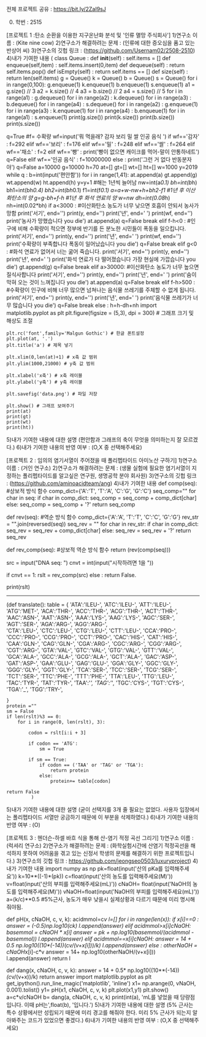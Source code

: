 전체 프로젝트 공유 : https://bit.ly/2ZaI9sJ

0. 학번 : 2515

[프로젝트 1 :탄소 순환을 이용한 지구온난화 분석 및 '인류 멸망 주식회사']
1)연구소 이름 : (Kite nine cow)
2)연구소가 해결하려는 문제 : (인류에 대한 증오심을 품고 있는 반상어 씨)
3)연구소의 깃헙 링크 : (https://github.com/Usernam02/2508-2510)
4)내가 기여한 내용
(
class Queue :
    def __init__(self) :
        self.items = []
    def enqueue(self,item) :
        self.items.insert(0,item) 
    def dequeue(self) :
        return self.items.pop()
    def isEmpty(self) :
        return self.items == []
    def size(self) :
        return len(self.items)
g = Queue()
k = Queue()
b = Queue()
s = Queue()
for i in range(0,100):
    g.enqueue(1)
    k.enqueue(1)
    b.enqueue(1)
    s.enqueue(1)
a1 = g.size() // 3
a2 = k.size() // 4
a3 = b.size() // 2
a4 = s.size() // 5
for i in range(a1) :
    g.dequeue()
for i in range(a2) :
    k.dequeue()
for i in range(a3) :
    b.dequeue()
for i in range(a4) :
    s.dequeue()
for i in range(a2) :
    g.enqueue(1)
for i in range(a3) :
    k.enqueue(1)
for i in range(a4) :
    b.enqueue(1)
for i in range(a1) :
    s.enqueue(1)
print(g.size())
print(k.size())
print(b.size())
print(s.size())



q=True                                       #f= 수확량
wf=input('뭐 먹을래? 감자 보리 밀 쌀 인공 음식     ')
if wf=='감자' :
    f=292
elif wf=='보리' :
    f=176
elif wf=='밀' :
    f=248
elif wf=='쌀' :
    f=264
elif wf=='채소' :
    f=2
elif wf=='빵' :
    print('빵이 없으면 캐이크를 먹어-말이 안통하네트')
    q=False
elif wf=='인공 음식' :
    f=10000000
else :
    print('그런 거 없다 반동분자야')
    q=False
a=10000
g=10000
h=70
at=[]
gt=[]
wt=[]
ht=[]
w=1000
y=2019
while q :
    b=int(input('편안함'))
    for i in range(1,41):
        at.append(a)
        gt.append(g)
        wt.append(w)
        ht.append(h)
        y=y+1                         #해는 1년씩 늘어남
        nw=int(a*0.1)
        bh=int(b*h)
        bh1=int(bh*0.4)
        bh2=int(bh*0.1)
        f1=int(f*0.1)
        a=a+w-nw+h+bh2-f1            #1년 후 이산화탄소의 양
        g=g-bh+f-h                   #1년 후 화석 연료의 양
        w=nw
        dh=int(0.08*h)
        nh=int(0.02*bh)
        if a<3000 :                     #이산화탄소 농도가 너무 낮으면 호흡이 안되서 농사가 망함
            print('서기', end='')
            print(y, end='')
            print('년', end=' ')
            print(wf, end='')
            print('농사가 망했습니다 you die')
            at.append(a)
            q=False
            break
        elif f-h<0 :                #인구에 비해 수확량이 적으면 정부에 반기를 든 분노한 시민들이 폭동을 일으킵니다.
            print('서기', end='')
            print(y, end='')
            print('년', end=' ')
            print(wf, end='')
            print('수확량이 부족합니다 폭동이 일어났습니다 you die')
            q=False
            break
        elif g<0 :                  #화석 연료가 없어서 너는 굶어 죽습니다.
            print('서기', end='')
            print(y, end='')
            print('년', end=' ')
            print('화석 연료가 다 떨어졌습니다 가장 현실에 가깝습니다 you die')
            gt.append(g)
            q=False
            break
        elif a>30000:               #이산화탄소 농도가 너무 높으면 질식사합니다
            print('서기', end='')
            print(y, end='')
            print('년', end=' ')
            print('숨이 막혀 오는 것이 느껴집니다 you die')
            at.append(a)
            q=False
            break
        elif f-h>500 :             #수확량이 인구에 비해 너무 많으면 넘쳐나는 음식물 쓰레기를 주체할 수 없게 됩니다.
            print('서기', end='')
            print(y, end='')
            print('년', end=' ')
            print('음식물 쓰레기가 너무 많습니다 you die')
            q=False
            break
        else :
            h=h-dh+nh
    import matplotlib.pyplot as plt
    plt.figure(figsize = (5,3), dpi = 300) # 그래프 크기 및 해상도 조절

    plt.rc('font',family='Malgun Gothic') # 한글 폰트설정
    plt.plot(at, '.')
    plt.title('a') # 제목 넣기

    plt.xlim(0,len(at)+1) # x축 값 범위
    plt.ylim(1000,21000) # y축 값 범위

    plt.xlabel('x축') # x축 레이블
    plt.ylabel('y축') # y축 레이블

    plt.savefig('data.png') # 파일 저장

    plt.show() # 그래프 보여주기
    print(at)
    print(gt)
    print(wt)
    print(ht))
5)내가 기여한 내용에 대한 설명
(편안함과 그래프의 축이 무엇을 의미하는지 잘 모르겠다.)
6)내가 기여한 내용의 반영 여부 : (O,X 중 선택해주세요)

[프로젝트 2 : 임의의 염기서열이 주어졌을 때 폴리펩타이드 아미노산 구하기]
1)연구소 이름 : (거인 연구소)
2)연구소가 해결하려는 문제 : (생물 실험에 필요한 염기서열이 지정하는 폴리펩타이드를 알고싶은 연구원, 생명공학 분야 회사원)
3)연구소의 깃헙 링크 : (https://github.com/aminoacidteam/ang)
4)내가 기여한 내용
def comp(seq):  #상보적 방식 함수
    comp_dict={'A':'T', 'T':'A', 'C':'G', 'G':'C'}
    seq_comp=""
    for char in seq:
        if char in comp_dict:
            seq_comp = seq_comp + comp_dict[char]
        else:
            seq_comp = seq_comp + '?'
    return seq_comp
 
def rev(seq): #역순 방식 함수
    comp_dict={'A':'A', 'T':'T', 'C':'C', 'G':'G'}
    rev_str = "".join(reversed(seq))
    seq_rev = ""
    for char in rev_str:
        if char in comp_dict:
            seq_rev = seq_rev + comp_dict[char]
        else:
            seq_rev = seq_rev + '?'
    return seq_rev
 
def rev_comp(seq): #상보적 역순 방식 함수
    return (rev(comp(seq)))
 

src = input("DNA seq: ")
cnvt = int(input("시작하려면 1을 "))

if cnvt == 1:
    rslt = rev_comp(src)
else :
    return False.
    
print(rslt)

--------------------------------------------------------------------

(def translate(): 
    table = { 
        'ATA':'ILEU-', 'ATC':'ILEU-', 'ATT':'ILEU-', 'ATG':'MET-', 
        'ACA':'THR-', 'ACC':'THR-', 'ACG':'THR-', 'ACT':'THR-', 
        'AAC':'ASN-', 'AAT':'ASN-', 'AAA':'LYS-', 'AAG':'LYS-', 
        'AGC':'SER-', 'AGT':'SER-', 'AGA':'ARG-', 'AGG':'ARG-',                  
        'CTA':'LEU-', 'CTC':'LEU-', 'CTG':'LEU-', 'CTT':'LEU-', 
        'CCA':'PRO-', 'CCC':'PRO-', 'CCG':'PRO-', 'CCT':'PRO-', 
        'CAC':'HIS-', 'CAT':'HIS-', 'CAA':'GLN-', 'CAG':'GLN-', 
        'CGA':'ARG-', 'CGC':'ARG-', 'CGG':'ARG-', 'CGT':'ARG-', 
        'GTA':'VAL-', 'GTC':'VAL-', 'GTG':'VAL-', 'GTT':'VAL-', 
        'GCA':'ALA-', 'GCC':'ALA-', 'GCG':'ALA-', 'GCT':'ALA-', 
        'GAC':'ASP-', 'GAT':'ASP-', 'GAA':'GLU-', 'GAG':'GLU-', 
        'GGA':'GLY-', 'GGC':'GLY-', 'GGG':'GLY-', 'GGT':'GLY-', 
        'TCA':'SER-', 'TCC':'SER-', 'TCG':'SER-', 'TCT':'SER-', 
        'TTC':'PHE-', 'TTT':'PHE-', 'TTA':'LEU-', 'TTG':'LEU-', 
        'TAC':'TYR-', 'TAT':'TYR-', 'TAA':'_', 'TAG':'_', 
        'TGC':'CYS-', 'TGT':'CYS-', 'TGA':'_', 'TGG':'TRY-', 

    } 
    protein ="" 
    sm = False
    if len(rslt)%3 == 0: 
        for i in range(0, len(rslt), 3):

            codon = rslt[i:i + 3]

            if codon == 'ATG':
                sm = True

            if sm == True:
                if codon == ('TAA' or 'TAG' or 'TGA'):
                    return protein
                else: 
                    protein+= table[codon] 
                 
    return False
             )
5)내가 기여한 내용에 대한 설명
(굳이 선택지를 3개 줄 필요는 없었다. 사용자 입장에서는 폴리펩타이드 서열만 궁금하기 때문에 이 부분을 삭제하였다.)
6)내가 기여한 내용의 반영 여부 : (O)

[프로젝트 3 : 헨더슨-하셀 바흐 식을 통해 산-염기 적정 곡선 그리기]
1)연구소 이름 : (럭셔리 연구소)
2)연구소가 해결하려는 문제 : (화학실험시간에 산염기 적정곡선을 해석하지 못하여 어려움을 겪고 있는 신정서 학생의 문제를 해결하기 위한 프로젝트입니다.)
3)연구소의 깃헙 링크 : https://github.com/jeongseo0503/luxuryproject)
4)내가 기여한 내용
import numpy as np
pk=float(input('산의 pKa를 입력해주세요'))
k=10**((-1)*(pk))
c=float(input('산의 농도를 입력해주세요(M)'))
v=float(input('산의 부피를 입력해주세요(mL)'))
cNaOH= float(input('NaOH의 농도를 입력해주세요(M)'))
vNaOH=float(input('NaOH의 부피를 입력해주세요(mL)'))
a=(k/c)**0.5 #5%근사, 농도가 매우 낮을시 실제상황과 다르기 때문에 미리 명시해 줘야됨.

def pH(x, cNaOH, c, v, k):
    acidmmol=c*v
    l=[]
    for i in range(len(x)):
        if x[i]==0 :
            answer = (-0.5)*np.log10(c*k)
            l.append(answer)
        elif acidmmol>x[i]*cNaOH:
            basemmol = cNaOH * x[i]
            answer = pk + np.log10(basemmol/(acidmmol - basemmol))
            l.append(answer)
        elif acidmmol==x[i]*cNaOH:
            answer = 14 + 0.5* np.log10((10**(-14))*(c*v/(v+x[i]))/k)
            l.append(answer)
        else :
            otherNaOH = cNaOH*x[i]-c*v
            answer = 14+ np.log10(otherNaOH/(v+x[i]))
            l.append(answer)
    return l

def dang(x, cNaOH, c, v, k):
    answer = 14 + 0.5* np.log10((10**(-14))*(c*v/(v+x))/k)
    return answer 
import matplotlib.pyplot as plt 
get_ipython().run_line_magic('matplotlib', 'inline')
x1= np.arange(0, vNaOH, 0.001).tolist()
y1= pH(x1, cNaOH, c, v, k)
plt.plot(x1,y1)
plt.show()
a=c*v/cNaOH
b= dang(a, cNaOH, c, v, k)
print(int(a), 'mL를 넣었을 때 당량점 입니다. 이때 pH는',float(b), '입니다.')
5)내가 기여한 내용에 대한 설명
(5% 근사는 특수 상황에서만 성립되기 때문에 미리 경고를 해줘야 한다. 미리 5% 근사가 되는지 알아봐주는 코드가 있었으면 좋겠다.)
6)내가 기여한 내용의 반영 여부 : (O,X 중 선택해주세요)
